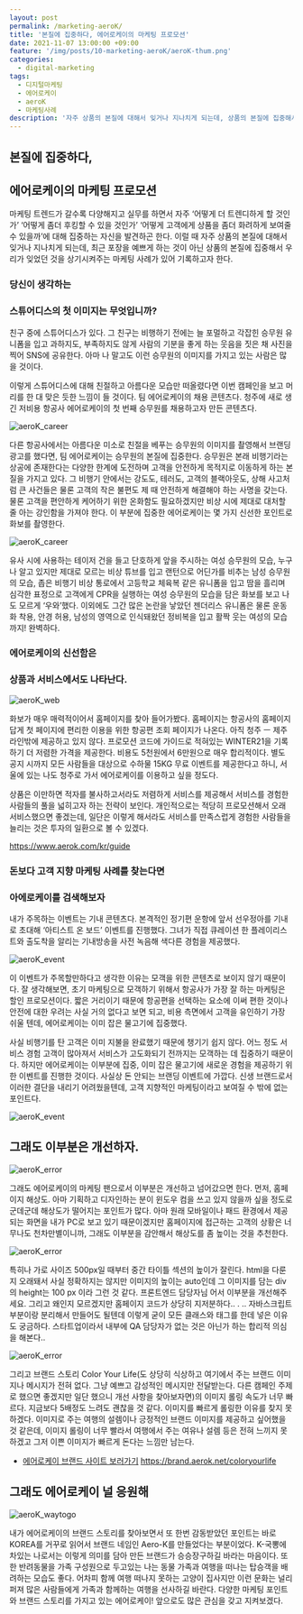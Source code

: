 ```yaml
---
layout: post
permalink: /marketing-aeroK/
title: '본질에 집중하다, 에어로케이의 마케팅 프로모션'
date: 2021-11-07 13:00:00 +09:00
feature: '/img/posts/10-marketing-aeroK/aeroK-thum.png'
categories:
  - digital-marketing
tags:
  - 디지털마케팅
  - 에어로케이
  - aeroK
  - 마케팅사례
description: '자주 상품의 본질에 대해서 잊거나 지나치게 되는데, 상품의 본질에 집중해서 우리가 잊었던 것을 상기시켜주는 마케팅 사례가 있어 기록하고자 한다.'
---
```

## 본질에 집중하다,
## 에어로케이의 마케팅 프로모션

마케팅 트렌드가 갈수록 다양해지고 실무를 하면서 자주 ‘어떻게 더 트렌디하게 할 것인가’ ‘어떻게 좀더 후킹할 수 있을 것인가’ ‘어떻게 고객에게 상품을 좀더 화려하게 보여줄 수 있을까’에 대해 집중하는 자신을 발견하곤 한다. 이럴 때 자주 상품의 본질에 대해서 잊거나 지나치게 되는데, 최근  포장을 예쁘게 하는 것이 아닌 상품의 본질에 집중해서 우리가 잊었던 것을 상기시켜주는 마케팅 사례가 있어 기록하고자 한다.

### 당신이 생각하는
### 스튜어디스의 첫 이미지는 무엇입니까?

친구 중에 스튜어디스가 있다. 그 친구는 비행하기 전에는 늘 포멀하고 각잡힌 승무원 유니폼을 입고 과하지도, 부족하지도 않게 사람의 기분을 좋게 하는 웃음을 짓은 채 사진을 찍어 SNS에 공유한다. 아마 나 말고도 이런 승무원의 이미지를 가지고 있는 사람은 많을 것이다.

이렇게 스튜어디스에 대해 친절하고 아름다운 모습만 떠올렸다면 이번 캠페인을 보고 머리를 한 대 맞은 듯한 느낌이 들 것이다. 팀 에어로케이의 채용 콘텐츠다. 청주에 새로 생긴 저비용 항공사 에어로케이의 첫 번째 승무원를 채용하고자 만든 콘텐츠다.

![aeroK_career](/img/posts/10-marketing-aeroK/aeroK_1.png)

다른 항공사에서는 아름다운 미소로 친절을 베푸는 승무원의 이미지를 촬영해서 브랜딩 광고를 했다면, 팀 에어로케이는 승무원의 본질에 집중한다. 승무원은 본래 비행기라는 상공에 존재한다는 다양한 한계에 도전하며 고객을 안전하게 목적지로 이동하게 하는 본질을 가지고 있다. 그 비행기 안에서는 강도도, 테러도, 고객의 블랙아웃도, 상해 사고처럼 큰 사건들은 물론 고객의 작은 불편도 제 때 안전하게 해결해야 하는 사명을 갖는다. 물론 고객을 편안하게 케어하기 위한 온화함도 필요하겠지만 비상 시에 제대로 대처할 줄 아는 강인함을 가져야 한다. 이 부분에 집중한 에어로케이는 몇 가지 신선한 포인트로 화보를 촬영한다.

![aeroK_career](/img/posts/10-marketing-aeroK/aeroK_2.png)

유사 시에 사용하는 테이저 건을 들고 단호하게 앞을 주시하는 여성 승무원의 모습, 누구나 알고 있지만 제대로 모르는 비상 튜브를 입고 랜턴으로 어딘가를 비추는 남성 승무원의 모습, 좁은 비행기 비상 통로에서 고등학교 체육복 같은 유니폼을 입고 땀을 흘리며 심각한 표정으로 고객에게 CPR을 실행하는 여성 승무원의 모습을 담은 화보를 보고 나도 모르게 ‘우와’했다. 이외에도 그간 많은 논란을 낳았던 젠더리스 유니폼은 물론 운동화 착용, 안경 허용, 남성의 영역으로 인식돼왔던 정비복을 입고 활짝 웃는 여성의 모습까지! 완벽하다.

### 에어로케이의 신선함은
### 상품과 서비스에서도 나타난다.

![aeroK_web](/img/posts/10-marketing-aeroK/aeroK_3.png)

화보가 매우 매력적이어서 홈페이지를 찾아 들어가봤다. 홈페이지는 항공사의 홈페이지답게 첫 페이지에 편리한 이용을 위한 항공편 조회 페이지가 나온다. 아직 청주 ㅡ 제주 라인밖에 제공하고 있지 않다. 프로모션 코드에 가이드로 적혀있는 WINTER21을 기록하기 더 저렴한 가격을 제공한다. 비용도 5천원에서 6만원으로 매우 합리적이다. 별도 공지 시까지 모든 사람들을 대상으로 수하물 15KG 무료 이벤트를 제공한다고 하니, 서울에 있는 나도 청주로 가서 에어로케이를 이용하고 싶을 정도다.

상품은 이만하면 적자를 불사하고서라도 저렴하게 서비스를 제공해서 서비스를 경험한 사람들의 풀을 넓히고자 하는 전략이 보인다. 개인적으로는 적당히 프로모션해서 오래 서비스했으면 좋겠는데, 일단은 이렇게 해서라도 서비스를 만족스럽게 경험한 사람들을 늘리는 것은 투자의 일환으로 볼 수 있겠다.

https://www.aerok.com/kr/guide

### 돈보다 고객 지향 마케팅 사례를 찾는다면
### 아에로케이를 검색해보자

내가 주목하는 이벤트는 기내 콘텐츠다. 본격적인 정기편 운항에 앞서 선우정아를 기내로 초대해 ‘아티스트 온 보드’ 이벤트를 진행했다. 그녀가 직접 큐레이션 한 플레이리스트와 출도착을 알리는 기내방송을 사전 녹음해 색다른 경험을 제공했다.

![aeroK_event](/img/posts/10-marketing-aeroK/aeroK_4.png)

이 이벤트가 주목할만하다고 생각한 이유는 모객을 위한 콘텐츠로 보이지 않기 때문이다. 잘 생각해보면, 초기 마케팅으로 모객하기 위해서 항공사가 가장 잘 하는 마케팅은 할인 프로모션이다. 짧은 거리이기 때문에 항공편을 선택하는 요소에 이써 편한 것이나 안전에 대한 우려는 사실 거의 없다고 보면 되고, 비용 측면에서 고객을 유인하기 가장 쉬울 텐데, 에어로케이는 이미 잡은 물고기에 집중했다.

사실 비행기를 탄 고객은 이미 지불을 완료했기 때문에 챙기기 쉽지 않다. 어느 정도 서비스 경험 고객이 많아져서 서비스가 고도화되기 전까지는 모객하는 데 집중하기 때문이다. 하지만 에어로케이는 이부분에 집중, 이미 잡은 물고기에 새로운 경험을 제공하기 위한 이벤트를 진행한 것이다. 사실상 돈 안되는 브랜딩 이벤트에 가깝다. 신생 브랜드로서 이러한 결단을 내리기 어려웠을텐데, 고객 지향적인 마케팅이라고 보여질 수 밖에 없는 포인트다.

![aeroK_event](/img/posts/10-marketing-aeroK/aeroK_5.png)

## 그래도 이부분은 개선하자.

![aeroK_error](/img/posts/10-marketing-aeroK/aeroK_6.png)

그래도 에어로케이의 마케팅 팬으로서 이부분은 개선하고 넘어갔으면 한다. 먼저, 홈페이지 해상도. 아마 기획하고 디자인하는 분이 윈도우 컴을 쓰고 있지 않을까 싶을 정도로 군데군데 해상도가 떨어지는 포인트가 많다. 아마 원래 모바일이나 패드 환경에서 제공되는 화면을 내가 PC로 보고 있기 때문이겠지만 홈페이지에 접근하는 고객의 상황은 너무나도 천차만별이니까, 그래도 이부분을 감안해서 해상도를 좀 높이는 것을 추천한다.

![aeroK_error](/img/posts/10-marketing-aeroK/aeroK_7.png)

특히나 가로 사이즈 500px일 때부터 중간 타이틀 섹션의 높이가 잘린다. html을 다룬지 오래돼서 사실 정확하지는 않지만 이미지의 높이는 auto인데 그 이미지를 담는 div의 height는 100	px 이라 그런 것 같다. 프론트엔드 담당자님 어서 이부분을 개선해주세요. 그리고 왜인지 모르겠지만 홈페이지 코드가 상당히 지저분하다.. . .. 자바스크립트 부분이랑 분리해서 만들어도 될텐데 이렇게 굳이 모든 클래스와 태그를 한데 넣은 이유도 궁금하다. 스타트업이라서 내부에 QA 담당자가 없는 것은 아닌가 하는 합리적 의심을 해본다..

![aeroK_error](/img/posts/10-marketing-aeroK/aeroK_8.png)

그리고 브랜드 스토리 Color Your Life(도 상당히 식상하고 여기에서 주는 브랜드 이미지나 메시지가 전혀 없다. 그냥 예쁘고 감성적인 메시지만 전달받는다. 다른 캠페인 주제로 했으면 좋겠지만 일단 했으니 개선 사항을 찾아보자면)의 이미지 롤링 속도가 너무 빠르다. 지금보다 5배정도 느려도 괜찮을 것 같다. 이미지를 빠르게 롤링한 이유를 찾지 못하겠다. 이미지로 주는 여행의 설렘이나 긍정적인 브랜드 이미지를 제공하고 싶어했을 것 같은데, 이미지 롤링이 너무 빨라서 여행에서 주는 여유나 설렘 등은 전혀 느끼지 못하겠고 그저 이쁜 이미지가 빠르게 돈다는 느낌만 남는다.

- [에어로케이 브랜드 사이트 보러가기](https://brand.aerok.net/coloryourlife) <https://brand.aerok.net/coloryourlife>


## 그래도 에어로케이 널 응원해

![aeroK_waytogo](/img/posts/10-marketing-aeroK/aeroK_9.png)

내가 에어로케이의 브랜드 스토리를 찾아보면서 또 한번 감동받았던 포인트는 바로 KOREA를 거꾸로 읽어서 브랜드 네임인 Aero-K를 만들었다는 부분이었다. K-국뽕에 차있는 나로서는 이렇게 의미를 담아 만든 브랜드가 승승장구하길 바라는 마음이다. 또한 반려동물을 가족 구성원으로 두고있는 나는 동물 가족과 여행을 떠나는 탑승객을 배려하는 모습도 좋다. 어차피 함께 여행 떠나지 못하는 고양이 집사지만 이런 문화는 널리 퍼져 많은 사람들에게 가족과 함께하는 여행을 선사하길 바란다. 다양한 마케팅 포인트와 브랜드 스토리를 가지고 있는 에어로케이! 앞으로도 많은 관심을 갖고 지켜보겠다.
